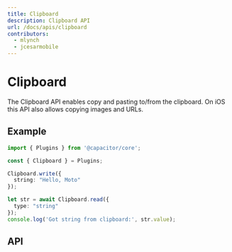 ```yaml
---
title: Clipboard
description: Clipboard API
url: /docs/apis/clipboard
contributors:
  - mlynch
  - jcesarmobile
---
```



<plugin-platforms platforms="pwa,ios,android,electron"></plugin-platforms>

# Clipboard

The Clipboard API enables copy and pasting to/from the clipboard. On iOS this API also allows 
copying images and URLs.

<plugin-api index="true" name="clipboard"></plugin-api>

## Example

```typescript
import { Plugins } from '@capacitor/core';

const { Clipboard } = Plugins;

Clipboard.write({
  string: "Hello, Moto"
});

let str = await Clipboard.read({
  type: "string"
});
console.log('Got string from clipboard:', str.value);
```

## API

<plugin-api name="clipboard"></plugin-api>